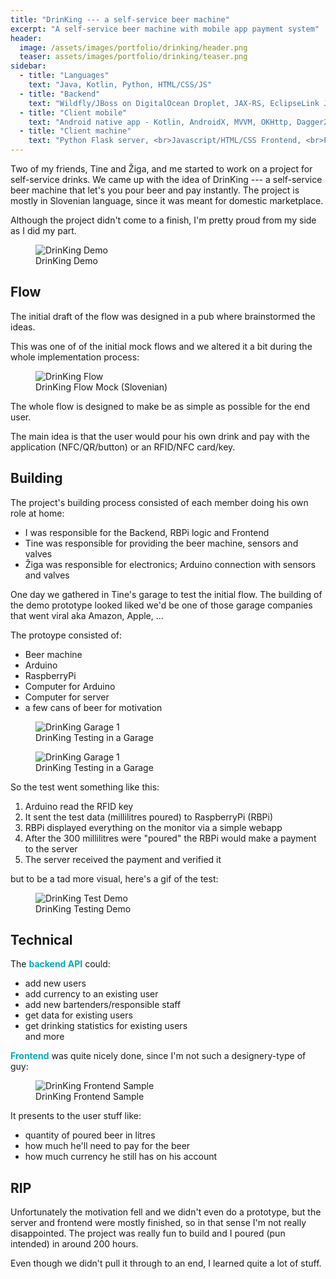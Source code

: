 ```yaml
---
title: "DrinKing --- a self-service beer machine"
excerpt: "A self-service beer machine with mobile app payment system"
header:
  image: /assets/images/portfolio/drinking/header.png
  teaser: assets/images/portfolio/drinking/teaser.png
sidebar:
  - title: "Languages"
    text: "Java, Kotlin, Python, HTML/CSS/JS"
  - title: "Backend"
    text: "Wildfly/JBoss on DigitalOcean Droplet, JAX-RS, EclipseLink JPA, PostgreSQL"
  - title: "Client mobile"
    text: "Android native app - Kotlin, AndroidX, MVVM, OKHttp, Dagger2, ViewBinding, ConstraintLayout"
  - title: "Client machine"
    text: "Python Flask server, <br>Javascript/HTML/CSS Frontend, <br>Python RBPi --- Arduino communication"
---
```


Two of my friends, Tine and Žiga, and me started to work on a project for self-service drinks.
We came up with the idea of DrinKing --- a self-service beer machine that let's you pour beer and pay instantly.
The project is mostly in Slovenian language, since it was meant for domestic marketplace.

Although the project didn't come to a finish, I'm pretty proud from my side as I did my part.

<figure class="align-center">
  <img src="/assets/images/portfolio/drinking/drinking-demo.gif" alt="DrinKing Demo">
  <figcaption>DrinKing Demo</figcaption>
</figure> 

## Flow

The initial draft of the flow was designed in a pub where brainstormed the ideas.

This was one of of the initial mock flows and we altered it a bit during the whole implementation process: 
<figure class="align-center">
  <img src="/assets/images/portfolio/drinking/flow.png" alt="DrinKing Flow">
  <figcaption>DrinKing Flow Mock (Slovenian)</figcaption>
</figure>

The whole flow is designed to make be as simple as possible for the end user.

The main idea is that the user would pour his own drink and pay with the application (NFC/QR/button) or an RFID/NFC card/key.

## Building

The project's building process consisted of each member doing his own role at home:
- I was responsible for the Backend, RBPi logic and Frontend
- Tine was responsible for providing the beer machine, sensors and valves
- Žiga was responsible for electronics; Arduino connection with sensors and valves

One day we gathered in Tine's garage to test the initial flow.
The building of the demo prototype looked liked we'd be one of those garage companies that went viral aka Amazon, Apple, ...

The protoype consisted of:
- Beer machine
- Arduino
- RaspberryPi
- Computer for Arduino
- Computer for server
- a few cans of beer for motivation 

<figure class="align-center">
  <img src="/assets/images/portfolio/drinking/garage1.jpg" alt="DrinKing Garage 1">
  <figcaption>DrinKing Testing in a Garage</figcaption>
</figure>

<figure class="align-center">
  <img src="/assets/images/portfolio/drinking/garage2.jpg" alt="DrinKing Garage 1">
  <figcaption>DrinKing Testing in a Garage</figcaption>
</figure>

So the test went something like this:
1. Arduino read the RFID key
2. It sent the test data (millilitres poured) to RaspberryPi (RBPi)
3. RBPi displayed everything on the monitor via a simple webapp
4. After the 300 millilitres were "poured" the RBPi would make a payment to the server
5. The server received the payment and verified it

but to be a tad more visual, here's a gif of the test:

<figure style="width:300px" class="align-center">
  <img src="/assets/images/portfolio/drinking/test-demo.gif" alt="DrinKing Test Demo">
  <figcaption>DrinKing Testing Demo</figcaption>
</figure>

## Technical

The <b style="color:#00adb5">backend API</b> could:
- add new users
- add currency to an existing user
- add new bartenders/responsible staff
- get data for existing users
- get drinking statistics for existing users
<br>and more

<b style="color:#00adb5">Frontend</b> was quite nicely done, since I'm not such a designery-type of guy:
 
<figure class="align-center">
  <img src="/assets/images/portfolio/drinking/frontend-display.png" alt="DrinKing Frontend Sample">
  <figcaption>DrinKing Frontend Sample</figcaption>
</figure>

It presents to the user stuff like:
- quantity of poured beer in litres
- how much he'll need to pay for the beer
- how much currency he still has on his account

## RIP

Unfortunately the motivation fell and we didn't even do a prototype,
but the server and frontend were mostly finished, so in that sense I'm not really disappointed. 
The project was really fun to build and I poured (pun intended) in around 200 hours.

Even though we didn't pull it through to an end, I learned quite a lot of stuff.